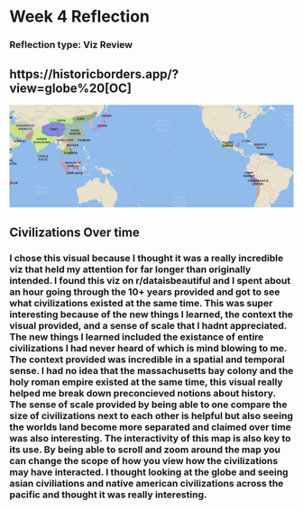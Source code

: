 <h1>Week 4 Reflection</h1>
<h3>Reflection type: Viz Review</h3>
<h2>https://historicborders.app/?view=globe%20[OC]</h2>

![Viz Display from link](images/week4Viz.PNG)

<h2>Civilizations Over time</h2>
<h3>I chose this visual because I thought it was a really incredible viz that held my attention for far longer than originally intended. I found this viz on r/dataisbeautiful and I spent about an hour going through the 10+ years provided and got to see what civilizations existed at the same time. This was super interesting because of the new things I learned, the context the visual provided, and a sense of scale that I hadnt appreciated. The new things I learned included the existance of entire civilizations I had never heard of which is mind blowing to me. The context provided was incredible in a spatial and temporal sense. I had no idea that the massachusetts bay colony and the holy roman empire existed at the same time, this visual really helped me break down preconcieved notions about history. The sense of scale provided by being able to one compare the size of civilizations next to each other is helpful but also seeing the worlds land become more separated and claimed over time was also interesting. The interactivity of this map is also key to its use. By being able to scroll and zoom around the map you can change the scope of how you view how the civilizations may have interacted. I thought looking at the globe and seeing asian civiliations and native american civilizations across the pacific and thought it was really interesting.</h3>